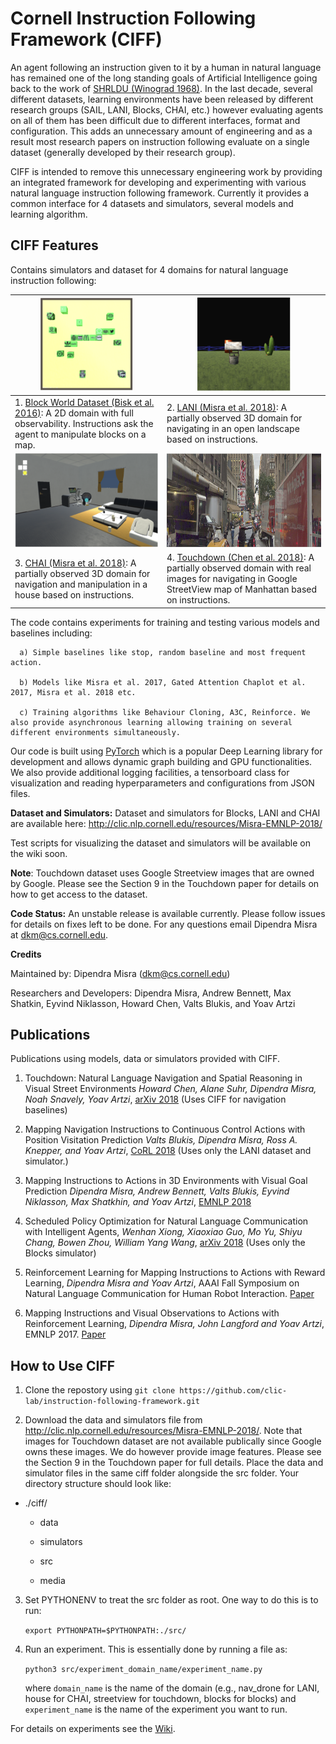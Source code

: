 # Cornell Instruction Following Framework (CIFF)

An agent following an instruction given to it by a human in natural language has remained one of the long standing goals of Artificial Intelligence going back to the work of [SHRLDU (Winograd 1968)](https://en.wikipedia.org/wiki/SHRDLU). In the last decade, several different datasets, learning environments have been released by different research groups (SAIL, LANI, Blocks, CHAI, etc.) however evaluating agents on all of them has been difficult due to different interfaces, format and configuration. This adds an unnecessary amount of engineering and as a result most research papers on instruction following evaluate on a single dataset (generally developed by their research group).

CIFF is intended to remove this unnecessary engineering work by providing an integrated framework for developing and experimenting with various natural language instruction following framework. Currently it provides a common interface for 4 datasets and simulators, several models and learning algorithm.

## CIFF Features

Contains simulators and dataset for 4 domains for natural language instruction following: 

|<img src="media/blocks.png" alt="Blocks" height="150"> | <img src="media/lani.png" alt="LANI" height="150">  | 
|--- | --- |
| 1. [Block World Dataset (Bisk et al. 2016)](http://yonatanbisk.com/papers/2016-NAACL.pdf): A 2D domain with full observability. Instructions ask the agent to manipulate blocks on a map. | 2. [LANI (Misra et al. 2018)](http://cs.cornell.edu/~dkm/papers/mbbnsa-emnlp.2018.pdf): A partially observed 3D domain for navigating in an open landscape based on instructions. |
|<img src="media/chai.png" alt="CHAI" height="150">  | <img src="media/touchdown.png" alt="alt text" height="150"> |
| 3. [CHAI (Misra et al. 2018)](http://cs.cornell.edu/~dkm/papers/mbbnsa-emnlp.2018.pdf): A partially observed 3D domain for navigation and manipulation in a house based on instructions. | 4. [Touchdown (Chen et al. 2018)](https://arxiv.org/abs/1811.12354): A partially observed domain with real images for navigating in Google StreetView map of Manhattan based on instructions. |


The code contains experiments for training and testing various models and baselines including:

      a) Simple baselines like stop, random baseline and most frequent action.

      b) Models like Misra et al. 2017, Gated Attention Chaplot et al. 2017, Misra et al. 2018 etc.
        
      c) Training algorithms like Behaviour Cloning, A3C, Reinforce. We also provide asynchronous learning allowing training on several different environments simultaneously. 

Our code is built using [PyTorch](https://pytorch.org/) which is a popular Deep Learning library for development and allows dynamic graph building and GPU functionalities. We also provide additional logging facilities, a tensorboard class for visualization and reading hyperparameters and configurations from JSON files.

**Dataset and Simulators:** Dataset and simulators for Blocks, LANI and CHAI are available here: http://clic.nlp.cornell.edu/resources/Misra-EMNLP-2018/
   
 Test scripts for visualizing the dataset and simulators will be available on the wiki soon.

**Note**: Touchdown dataset uses Google Streetview images that are owned by Google. Please see the Section 9 in the Touchdown paper for details on how to get access to the dataset.

**Code Status:** An unstable release is available currently. Please follow issues for details on fixes left to be done. For any questions email Dipendra Misra at dkm@cs.cornell.edu. 

**Credits**

Maintained by: Dipendra Misra (dkm@cs.cornell.edu)

Researchers and Developers: Dipendra Misra, Andrew Bennett, Max Shatkin, Eyvind Niklasson, Howard Chen, Valts Blukis, and Yoav Artzi

## Publications

Publications using models, data or simulators provided with CIFF.

1) Touchdown: Natural Language Navigation and Spatial Reasoning in Visual Street Environments *Howard Chen, Alane Suhr, Dipendra Misra, Noah Snavely, Yoav Artzi*, [arXiv 2018](https://arxiv.org/pdf/1811.12354.pdf)  (Uses CIFF for navigation baselines)

2) Mapping Navigation Instructions to Continuous Control Actions with Position Visitation Prediction *Valts Blukis, Dipendra Misra, Ross A. Knepper, and Yoav Artzi*, [CoRL 2018](http://www.cs.cornell.edu/~dkm/papers/bmka-corl.2018.pdf) (Uses only the LANI dataset and simulator.)

3) Mapping Instructions to Actions in 3D Environments with Visual Goal Prediction *Dipendra Misra, Andrew Bennett, Valts Blukis, Eyvind Niklasson, Max Shatkhin, and Yoav Artzi*, [EMNLP 2018](https://arxiv.org/abs/1809.00786)

4) Scheduled Policy Optimization for Natural Language Communication with Intelligent Agents, *Wenhan Xiong, Xiaoxiao Guo, Mo Yu, Shiyu Chang, Bowen Zhou, William Yang Wang*, [arXiv 2018](https://arxiv.org/abs/1806.06187) (Uses only the Blocks simulator)

5) Reinforcement Learning for Mapping Instructions to Actions with Reward Learning, *Dipendra Misra and Yoav Artzi*, AAAI Fall Symposium on Natural Language Communication for Human Robot Interaction. [Paper](http://www.ttic.edu/nchrc/papers/19.pdf)

6) Mapping Instructions and Visual Observations to Actions with Reinforcement Learning, *Dipendra Misra, John Langford and Yoav Artzi*, EMNLP 2017. [Paper](http://www.cs.cornell.edu/~dkm/papers/mla-emnlp.2017.pdf)

## How to Use CIFF

1) Clone the repostory using `git clone https://github.com/clic-lab/instruction-following-framework.git`

2) Download the data and simulators file from http://clic.nlp.cornell.edu/resources/Misra-EMNLP-2018/. Note that images for Touchdown dataset are not available publically since Google owns these images. We do however provide image features. Please see the Section 9 in the Touchdown paper for full details. Place the data and simulator files in the same ciff folder alongside the src folder. Your directory structure should look like:

- ./ciff/

     - data
     
     - simulators
     
     - src
     
     - media
     
3) Set PYTHONENV to treat the src folder as root. One way to do this is to run:
 
   `export PYTHONPATH=$PYTHONPATH:./src/`

4) Run an experiment. This is essentially done by running a file as:

   `python3 src/experiment_domain_name/experiment_name.py`

   where `domain_name` is the name of the domain (e.g., nav_drone for LANI, house for CHAI, streetview for touchdown, blocks for blocks) and `experiment_name` is the name of the experiment you want to run.

For details on experiments see the [Wiki](https://github.com/clic-lab/ciff/wiki).
